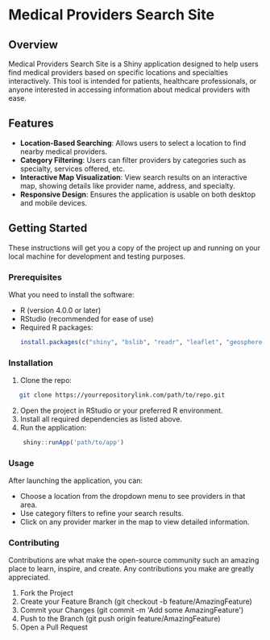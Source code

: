 # Medical Providers Search Site

## Overview
Medical Providers Search Site is a Shiny application designed to help users find medical providers based on specific locations and specialties interactively. This tool is intended for patients, healthcare professionals, or anyone interested in accessing information about medical providers with ease.

## Features
- **Location-Based Searching**: Allows users to select a location to find nearby medical providers.
- **Category Filtering**: Users can filter providers by categories such as specialty, services offered, etc.
- **Interactive Map Visualization**: View search results on an interactive map, showing details like provider name, address, and specialty.
- **Responsive Design**: Ensures the application is usable on both desktop and mobile devices.

## Getting Started
These instructions will get you a copy of the project up and running on your local machine for development and testing purposes.

### Prerequisites
What you need to install the software:
- R (version 4.0.0 or later)
- RStudio (recommended for ease of use)
- Required R packages:
  ```R
  install.packages(c("shiny", "bslib", "readr", "leaflet", "geosphere", "shinyjs", "shinycssloaders", "DT"))


### Installation
1. Clone the repo: 
 ```bash
    git clone https://yourrepositorylink.com/path/to/repo.git
```
2. Open the project in RStudio or your preferred R environment.
3. Install all required dependencies as listed above.
4. Run the application:
```R
    shiny::runApp('path/to/app')
```

### Usage
After launching the application, you can:
- Choose a location from the dropdown menu to see providers in that area.
- Use category filters to refine your search results.
- Click on any provider marker in the map to view detailed information.

### Contributing
Contributions are what make the open-source community such an amazing place to learn, inspire, and create. Any contributions you make are greatly appreciated.
1. Fork the Project
2. Create your Feature Branch (git checkout -b feature/AmazingFeature)
3. Commit your Changes (git commit -m 'Add some AmazingFeature')
4. Push to the Branch (git push origin feature/AmazingFeature)
5. Open a Pull Request